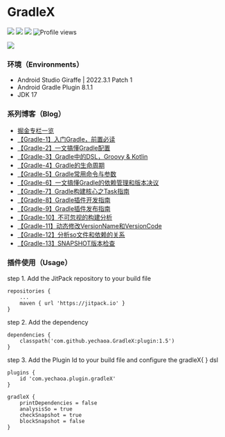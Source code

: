 # GradleX

[![](https://jitpack.io/v/yechaoa/GradleX.svg)](https://jitpack.io/#yechaoa/GradleX)
![](https://img.shields.io/badge/%E6%8E%98%E9%87%91-yechaoa-blue)
![](https://img.shields.io/badge/CSDN-yechaoa-green.svg)
![Profile views](https://gpvc.arturio.dev/yechaoaGradleX)

<img src="/pic/learning gradle.png"/>

### 环境（Environments）
- Android Studio Giraffe | 2022.3.1 Patch 1
- Android Gradle Plugin 8.1.1
- JDK 17

### 系列博客（Blog）

- [掘金专栏一览](https://juejin.cn/column/7123935861976072199)
- [【Gradle-1】入门Gradle，前置必读](https://juejin.cn/post/7155109977579847710)
- [【Gradle-2】一文搞懂Gradle配置](https://juejin.cn/post/7160337743552675847)
- [【Gradle-3】Gradle中的DSL，Groovy & Kotlin](https://juejin.cn/post/7166638852503765006)
- [【Gradle-4】Gradle的生命周期](https://juejin.cn/post/7170684769083555877)
- [【Gradle-5】Gradle常用命令与参数](https://juejin.cn/post/7171493698243395597)
- [【Gradle-6】一文搞懂Gradle的依赖管理和版本决议](https://juejin.cn/post/7215579793261117501)
- [【Gradle-7】Gradle构建核心之Task指南](https://juejin.cn/spost/7248207744087277605)
- [【Gradle-8】Gradle插件开发指南](https://juejin.cn/spost/7267091810380136508)
- [【Gradle-9】Gradle插件发布指南](https://juejin.cn/spost/7280062870669246525)
- [【Gradle-10】不可忽视的构建分析](https://juejin.cn/post/7282150745164005432)
- [【Gradle-11】动态修改VersionName和VersionCode](https://juejin.cn/spost/7282691800858705957)
- [【Gradle-12】分析so文件和依赖的关系](https://juejin.cn/spost/7287429638019448888)
- [【Gradle-13】SNAPSHOT版本检查](https://juejin.cn/spost/7292416512333840438)

### 插件使用（Usage）
step 1. Add the JitPack repository to your build file
```agsl
repositories {
	...
	maven { url 'https://jitpack.io' }
}
```
step 2. Add the dependency
```agsl
dependencies {
    classpath('com.github.yechaoa.GradleX:plugin:1.5')
}
```
step 3. Add the Plugin Id to your build file and configure the gradleX{ } dsl
```agsl
plugins {
    id 'com.yechaoa.plugin.gradleX'
}

gradleX {
    printDependencies = false
    analysisSo = true
    checkSnapshot = true
    blockSnapshot = false
}
```